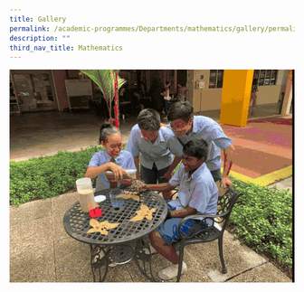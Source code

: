 ```yaml
---
title: Gallery
permalink: /academic-programmes/Departments/mathematics/gallery/permalink
description: ""
third_nav_title: Mathematics
---
```


![](/images/ezgifcom-gif-maker%20(10)%20(1).gif)